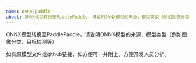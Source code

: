 ```yaml
---
name: onnx2paddle
about: ONNX模型转换至PaddlePaddle，请说明ONNX模型的来源，模型类型（例如图像分类、目标检测等)
---
```

ONNX模型转换至PaddlePaddle，请说明ONNX模型的来源，模型类型（例如图像分类、目标检测等）  

如有原模型文件或github链接，如方便可一并附上，方便开发人员分析。
